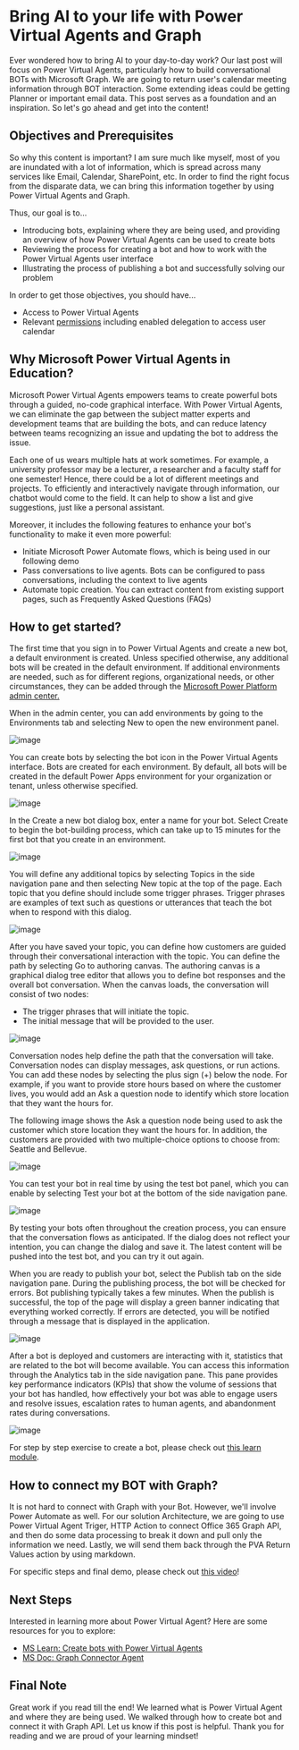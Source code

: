# Bring AI to your life with Power Virtual Agents and Graph
Ever wondered how to bring AI to your day-to-day work? Our last post will focus on Power Virtual Agents, particularly how to build conversational BOTs with Microsoft Graph. We are going to return user's calendar meeting information through BOT interaction. Some extending ideas could be getting Planner or important email data. This post serves as a foundation and an inspiration. So let's go ahead and get into the content!

## Objectives and Prerequisites
So why this content is important? I am sure much like myself, most of you are inundated with a lot of information, which is spread across many services like Email, Calendar, SharePoint, etc. In order to find the right focus from the disparate data, we can bring this information together by using Power Virtual Agents and Graph. 

Thus, our goal is to...
* Introducing bots, explaining where they are being used, and providing an overview of how Power Virtual Agents can be used to create bots
* Reviewing the process for creating a bot and how to work with the Power Virtual Agents user interface
* Illustrating the process of publishing a bot and successfully solving our problem

In order to get those objectives, you should have...
* Access to Power Virtual Agents
* Relevant [permissions](https://docs.microsoft.com/en-us/graph/api/calendar-list-events?view=graph-rest-1.0&tabs=http) including enabled delegation to access user calendar 

## Why Microsoft Power Virtual Agents in Education?
Microsoft Power Virtual Agents empowers teams to create powerful bots through a guided, no-code graphical interface. With Power Virtual Agents, we can eliminate the gap between the subject matter experts and development teams that are building the bots, and can reduce latency between teams recognizing an issue and updating the bot to address the issue. 

Each one of us wears multiple hats at work sometimes. For example, a university professor may be a lecturer, a researcher and a faculty staff for one semester! Hence, there could be a lot of different meetings and projects. To efficiently and interactively navigate through information, our chatbot would come to the field. It can help to show a list and give suggestions, just like a personal assistant. 

Moreover, it includes the following features to enhance your bot's functionality to make it even more powerful:
* Initiate Microsoft Power Automate flows, which is being used in our following demo
* Pass conversations to live agents. Bots can be configured to pass conversations, including the context to live agents
* Automate topic creation. You can extract content from existing support pages, such as Frequently Asked Questions (FAQs)

## How to get started?
The first time that you sign in to Power Virtual Agents and create a new bot, a default environment is created. Unless specified otherwise, any additional bots will be created in the default environment. If additional environments are needed, such as for different regions, organizational needs, or other circumstances, they can be added through the [Microsoft Power Platform admin center.](https://docs.microsoft.com/en-us/power-platform/admin/create-environment/)

When in the admin center, you can add environments by going to the Environments tab and selecting New to open the new environment panel.

![image](https://user-images.githubusercontent.com/49314681/168820736-a8f205b3-b6fd-4a24-95d9-72f0750a36ee.png)

You can create bots by selecting the bot icon in the Power Virtual Agents interface. Bots are created for each environment. By default, all bots will be created in the default Power Apps environment for your organization or tenant, unless otherwise specified. 

![image](https://user-images.githubusercontent.com/49314681/168820950-8396720a-d346-429c-98b4-c3c0c968f36c.png)

In the Create a new bot dialog box, enter a name for your bot. Select Create to begin the bot-building process, which can take up to 15 minutes for the first bot that you create in an environment. 

![image](https://user-images.githubusercontent.com/49314681/168821078-fa692361-d82e-42c6-9ddb-d58b168fa038.png)

You will define any additional topics by selecting Topics in the side navigation pane and then selecting New topic at the top of the page. Each topic that you define should include some trigger phrases. Trigger phrases are examples of text such as questions or utterances that teach the bot when to respond with this dialog. 

![image](https://user-images.githubusercontent.com/49314681/168821351-1c63ce98-f93c-4e8c-bf2d-a5181617f128.png)

After you have saved your topic, you can define how customers are guided through their conversational interaction with the topic. You can define the path by selecting Go to authoring canvas. The authoring canvas is a graphical dialog tree editor that allows you to define bot responses and the overall bot conversation. When the canvas loads, the conversation will consist of two nodes:
* The trigger phrases that will initiate the topic.
* The initial message that will be provided to the user.

![image](https://user-images.githubusercontent.com/49314681/168821699-1efbf2a1-955f-4c0f-8b83-bd025e862a70.png)

Conversation nodes help define the path that the conversation will take. Conversation nodes can display messages, ask questions, or run actions. You can add these nodes by selecting the plus sign (+) below the node. For example, if you want to provide store hours based on where the customer lives, you would add an Ask a question node to identify which store location that they want the hours for.

The following image shows the Ask a question node being used to ask the customer which store location they want the hours for. In addition, the customers are provided with two multiple-choice options to choose from: Seattle and Bellevue.

![image](https://user-images.githubusercontent.com/49314681/168821918-bdd43992-d367-4dbe-9d75-1aec35e5a461.png)

You can test your bot in real time by using the test bot panel, which you can enable by selecting Test your bot at the bottom of the side navigation pane.

![image](https://user-images.githubusercontent.com/49314681/168822385-f958cf82-2e1e-4931-bf0d-c9a067f96c68.png)

By testing your bots often throughout the creation process, you can ensure that the conversation flows as anticipated. If the dialog does not reflect your intention, you can change the dialog and save it. The latest content will be pushed into the test bot, and you can try it out again.

When you are ready to publish your bot, select the Publish tab on the side navigation pane. During the publishing process, the bot will be checked for errors. Bot publishing typically takes a few minutes. When the publish is successful, the top of the page will display a green banner indicating that everything worked correctly. If errors are detected, you will be notified through a message that is displayed in the application.

![image](https://user-images.githubusercontent.com/49314681/168822651-b16a0fb7-467f-48d9-9a4a-604dccdfde46.png)

After a bot is deployed and customers are interacting with it, statistics that are related to the bot will become available. You can access this information through the Analytics tab in the side navigation pane. This pane provides key performance indicators (KPIs) that show the volume of sessions that your bot has handled, how effectively your bot was able to engage users and resolve issues, escalation rates to human agents, and abandonment rates during conversations.

![image](https://user-images.githubusercontent.com/49314681/168822772-628603d6-ba34-4cde-830e-99cfffa1641c.png)

For step by step exercise to create a bot, please check out [this learn module](https://docs.microsoft.com/en-us/learn/modules/power-virtual-agents-bots/6b-exercise). 

## How to connect my BOT with Graph?
It is not hard to connect with Graph with your Bot. However, we'll involve Power Automate as well. For our solution Architecture, we are going to use Power Virtual Agent Triger, HTTP Action to connect Office 365 Graph API, and then do some data processing to break it down and pull only the information we need. Lastly, we will send them back through the PVA Return Values action by using markdown. 

For specific steps and final demo, please check out [this video](https://www.youtube.com/watch?v=M_uiW2bjLxA)! 

## Next Steps
Interested in learning more about Power Virtual Agent? Here are some resources for you to explore:
* [MS Learn: Create bots with Power Virtual Agents](https://docs.microsoft.com/en-us/learn/paths/work-power-virtual-agents/)
* [MS Doc: Graph Connector Agent](https://docs.microsoft.com/en-us/microsoftsearch/graph-connector-agent)

## Final Note
Great work if you read till the end! We learned what is Power Virtual Agent and where they are being used. We walked through how to create bot and connect it with Graph API. Let us know if this post is helpful. Thank you for reading and we are proud of your learning mindset!
